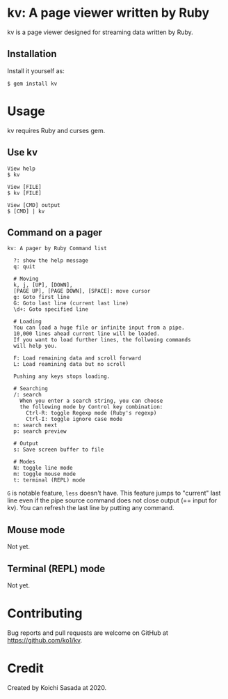 # kv: A page viewer written by Ruby

kv is a page viewer designed for streaming data written by Ruby.

## Installation

Install it yourself as:

    $ gem install kv

# Usage

kv requires Ruby and curses gem.

## Use kv

```
View help
$ kv

View [FILE]
$ kv [FILE]

View [CMD] output
$ [CMD] | kv
```

## Command on a pager

```
kv: A pager by Ruby Command list

  ?: show the help message
  q: quit

  # Moving
  k, j, [UP], [DOWN],
  [PAGE UP], [PAGE DOWN], [SPACE]: move cursor
  g: Goto first line
  G: Goto last line (current last line)
  \d+: Goto specified line

  # Loading
  You can load a huge file or infinite input from a pipe.
  10,000 lines ahead current line will be loaded.
  If you want to load further lines, the follwoing commands
  will help you.

  F: Load remaining data and scroll forward
  L: Load reamining data but no scroll

  Pushing any keys stops loading.

  # Searching
  /: search
    When you enter a search string, you can choose
    the following mode by Control key combination:
      Ctrl-R: toggle Regexp mode (Ruby's regexp)
      Ctrl-I: toggle ignore case mode
  n: search next
  p: search preview

  # Output
  s: Save screen buffer to file

  # Modes
  N: toggle line mode
  m: toggle mouse mode
  t: terminal (REPL) mode
```

`G` is notable feature, `less` doesn't have. This feature jumps to "current" last line even if the pipe source command does not close output (== input for kv). You can refresh the last line by putting any command.

## Mouse mode

Not yet.

## Terminal (REPL) mode

Not yet.

# Contributing

Bug reports and pull requests are welcome on GitHub at https://github.com/ko1/kv.

# Credit

Created by Koichi Sasada at 2020.

